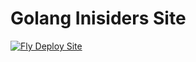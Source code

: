 # Golang Inisiders Site

[![Fly Deploy Site](https://github.com/Golang-Insiders/site/actions/workflows/deploy_site.yaml/badge.svg?branch=main)](https://github.com/Golang-Insiders/site/actions/workflows/deploy_site.yaml)
